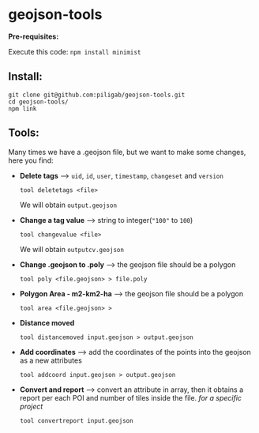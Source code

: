 # geojson-tools

**Pre-requisites:**

Execute this code: `npm install minimist`

## Install:

```
git clone git@github.com:piligab/geojson-tools.git
cd geojson-tools/
npm link
```

## Tools:

Many times we have a .geojson file, but we want to make some changes, here you find:

- **Delete tags** --> `uid`, `id`, `user`, `timestamp`, `changeset` and `version`

  `tool deletetags <file>`

  We will obtain `output.geojson`

- **Change a tag value** --> string to integer(`"100"` to `100`)

  `tool changevalue <file>`

  We will obtain `outputcv.geojson`

- **Change .geojson to .poly** --> the geojson file should be a polygon

  `tool poly <file.geojson> > file.poly`

- **Polygon Area - m2-km2-ha** --> the geojson file should be a polygon

  `tool area <file.geojson> >`

- **Distance moved**

  `tool distancemoved input.geojson > output.geojson`

- **Add coordinates** --> add the coordinates of the points into the geojson as a new attributes

  `tool addcoord input.geojson > output.geojson`

- **Convert and report** --> convert an attribute in array, then it obtains a report per each POI and number of tiles inside the file. *for a specific project*

  `tool convertreport input.geojson`


